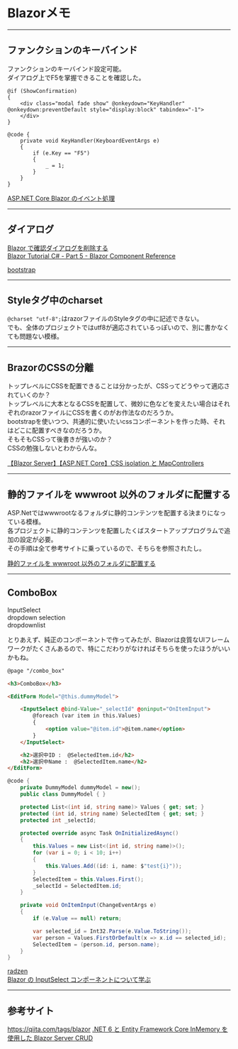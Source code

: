 # Blazorメモ

---

## ファンクションのキーバインド

ファンクションのキーバインド設定可能。  
ダイアログ上でF5を掌握できることを確認した。  

``` razor
@if (ShowConfirmation)
{
    <div class="modal fade show" @onkeydown="KeyHandler" @onkeydown:preventDefault style="display:block" tabindex="-1">
    </div>
}

@code {
    private void KeyHandler(KeyboardEventArgs e)
    {
        if (e.Key == "F5")
        {
            _ = 1;
        }
    }
}
```

[ASP.NET Core Blazor のイベント処理](https://learn.microsoft.com/ja-jp/aspnet/core/blazor/components/event-handling?view=aspnetcore-6.0)  

---

## ダイアログ

[Blazor で確認ダイアログを削除する](https://www.youtube.com/watch?v=Caw5hmq4dEY)  
[Blazor Tutorial C# - Part 5 - Blazor Component Reference](https://www.youtube.com/watch?v=3Gr83lIaENg)  

[bootstrap](https://getbootstrap.jp/docs/5.0/components/modal/)  

---

## Styleタグ中のcharset

`@charset "utf-8";`はrazorファイルのStyleタグの中に記述できない。  
でも、全体のプロジェクトではutf8が適応されているっぽいので、別に書かなくても問題ない模様。  

---

## BrazorのCSSの分離

トップレベルにCSSを配置できることは分かったが、CSSってどうやって適応されていくのか？  
トップレベルに大本となるCSSを配置して、微妙に色などを変えたい場合はそれぞれのrazorファイルにCSSを書くのがお作法なのだろうか。  
bootstrapを使いつつ、共通的に使いたいcssコンポーネントを作った時、それはどこに配置すべきなのだろうか。  
そもそもCSSって後書きが強いのか？  
CSSの勉強しないとわからんな。  

[【Blazor Server】【ASP.NET Core】CSS isolation と MapControllers](https://mslgt.hatenablog.com/entry/2020/12/16/203458)  

---

## 静的ファイルを wwwroot 以外のフォルダに配置する

ASP.Netではwwwrootなるフォルダに静的コンテンツを配置する決まりになっている模様。  
各プロジェクトに静的コンテンツを配置したくばスタートアッププログラムで追加の設定が必要。  
その手順は全て参考サイトに乗っているので、そちらを参照されたし。  

[静的ファイルを wwwroot 以外のフォルダに配置する](https://sorceryforce.net/ja/tips/asp-net-core-content-static-file-another-folder)  

---

## ComboBox

InputSelect  
dropdown selection  
dropdownlist  

とりあえず、純正のコンポーネントで作ってみたが、Blazorは良質なUIフレームワークがたくさんあるので、特にこだわりがなければそちらを使ったほうがいいかもね。  

``` html
@page "/combo_box"

<h3>ComboBox</h3>

<EditForm Model="@this.dummyModel">

    <InputSelect @bind-Value="_selectId" @oninput="OnItemInput">
        @foreach (var item in this.Values)
        {
            <option value="@item.id">@item.name</option>
        }
    </InputSelect>

    <h2>選択中ID :  @SelectedItem.id</h2>
    <h2>選択中Name :  @SelectedItem.name</h2>
</EditForm>
```

``` cs
@code {
    private DummyModel dummyModel = new();
    public class DummyModel { }

    protected List<(int id, string name)> Values { get; set; }
    protected (int id, string name) SelectedItem { get; set; }
    protected int _selectId;

    protected override async Task OnInitializedAsync()
    {
        this.Values = new List<(int id, string name)>();
        for (var i = 0; i < 10; i++)
        {
            this.Values.Add((id: i, name: $"test{i}"));
        }
        SelectedItem = this.Values.First();
        _selectId = SelectedItem.id;
    }

    private void OnItemInput(ChangeEventArgs e)
    {
        if (e.Value == null) return;

        var selected_id = Int32.Parse(e.Value.ToString());
        var person = Values.FirstOrDefault(x => x.id == selected_id);
        SelectedItem = (person.id, person.name);
    }
}
```

[radzen](https://blazor.radzen.com/)  
[Blazor の InputSelect コンポーネントについて学ぶ](https://www.gunshi.info/entry/2021/11/19/020708)  

---

## 参考サイト

<https://qiita.com/tags/blazor>
[.NET 6 と Entity Framework Core InMemory を使用した Blazor Server CRUD](https://www.youtube.com/watch?v=ii6QzWudZ6E)  
